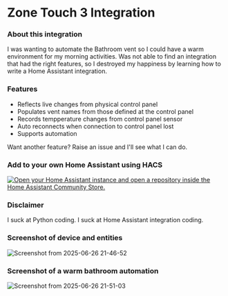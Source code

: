 # Zone Touch 3 Integration

### About this integration

I was wanting to automate the Bathroom vent so I could have a warm environment for my morning activities. Was not able to find an integration that had the right features, so I destroyed my happiness by learning how to write a Home Assistant integration.

### Features
- Reflects live changes from physical control panel
- Populates vent names from those defined at the control panel
- Records tempperature changes from control panel sensor
- Auto reconnects when connection to control panel lost
- Supports automation

Want another feature? Raise an issue and I'll see what I can do.

### Add to your own Home Assistant using HACS
[![Open your Home Assistant instance and open a repository inside the Home Assistant Community Store.](https://my.home-assistant.io/badges/hacs_repository.svg)](https://my.home-assistant.io/redirect/hacs_repository/?owner=dsmackie&repository=hacs_zonetouch3&category=integration)

### Disclaimer
I suck at Python coding. I suck at Home Assistant integration coding.

### Screenshot of device and entities
![Screenshot from 2025-06-26 21-46-52](https://github.com/user-attachments/assets/d9efdad8-a7d7-4f4b-8e55-4a7ee37d080e)

### Screenshot of a warm bathroom automation
![Screenshot from 2025-06-26 21-51-03](https://github.com/user-attachments/assets/c635cfa3-e6ec-4330-af53-3f4870539a17)

